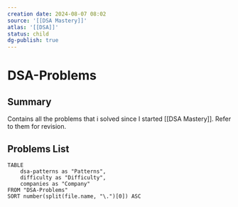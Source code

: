 ```yaml
---
creation date: 2024-08-07 08:02
source: '[[DSA Mastery]]'
atlas: '[[DSA]]'
status: child
dg-publish: true
---
```

# DSA-Problems 

## Summary
Contains all the problems that i solved since I started [[DSA Mastery]]. Refer to them for revision. 

## Problems List
```dataview
TABLE
	dsa-patterns as "Patterns",
	difficulty as "Difficulty",
	companies as "Company"
FROM "DSA-Problems"
SORT number(split(file.name, "\.")[0]) ASC
```